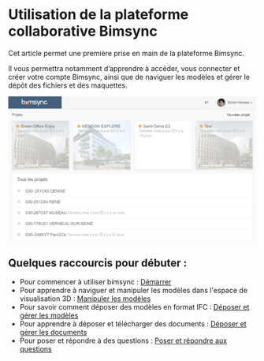 # Utilisation de la plateforme collaborative Bimsync

Cet article permet une première prise en main de la plateforme Bimsync.

Il vous permettra notamment d’apprendre à accéder, vous connecter et créer votre compte Bimsync, ainsi que de naviguer les modèles et gérer le dépôt des fichiers et des maquettes.

![](/03_bimsync/demarrage-images/demarrage03.png)

## Quelques raccourcis pour débuter :

* Pour commencer à utiliser bimsync : [Démarrer](/03_bimsync/demarrage.md)
* Pour apprendre à naviguer et manipuler les modèles dans l'espace de visualisation 3D : [Manipuler les modèles](/03_bimsync/manipuler-les-modeles.md)
* Pour savoir comment déposer des modèles en format IFC : [Déposer et gérer les modèles](/03_bimsync/deposer-et-gerer-des-modeles.md)
* Pour apprendre à déposer et télécharger des documents : [Déposer et gérer les documents](/03_bimsync/deposer-et-gerer-des-documents.md)
* Pour poser et répondre à des questions : [Poser et répondre aux questions](/03_bimsync/poser-et-repondre-aux-questions.md)

